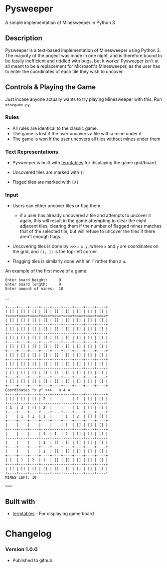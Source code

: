 # Pysweeper

A simple implementation of Minesweeper in Python 3

## Description

Pysweeper is a text-based implementation of Minesweeper using Python 3. The majority of the project was made in one night, and is therefore bound to be fatally inefficient and riddled with bugs, but it works!
Pysweeper isn't at all meant to be a replacement for Microsoft's Minesweeper, as the user has to enter the coordinates of each tile they wish to uncover.

## Controls & Playing the Game

Just incase anyone actually wants to try playing Minesweeper with this.
Run `minegame.py`.

### Rules

* All rules are identical to the classic game.
* The game is lost if the user uncovers a tile with a mine under it
* The game is won if the user uncovers all tiles without mines under them

### Text Representations

* Pysweeper is built with [termtables](https://pypi.org/project/termtables/) for displaying the game grid/board.

* Uncovered tiles are marked with `[]`
* Flaged tiles are marked with `[X]`

### Input

* Users can either uncover tiles or flag them.
	* if a user has already uncovered a tile and attempts to uncover it again, this will result in the game attempting to clear the eight adjacent tiles, clearing them if the number of flagged mines matches that of the selected tile, but will refuse to uncover the tiles if there aren't enough flags.

* Uncovering tiles is done by `>>>u x y`, where `x` and `y` are coordinates on the grid, and `(1, 1)` is the top-left corner.
* Flagging tiles is similarly done with an `f` rather than a `u`.

An example of the first move of a game:
```
Enter board height:     9
Enter board length:     9
Enter amount of mines:  10
```
...
```
+----+----+----+----+----+----+----+----+----+
| [] | [] | [] | [] | [] | [] | [] | [] | [] |
+====+====+====+====+====+====+====+====+====+
| [] | [] | [] | [] | [] | [] | [] | [] | [] |
+----+----+----+----+----+----+----+----+----+
| [] | [] | [] | [] | [] | [] | [] | [] | [] |
+----+----+----+----+----+----+----+----+----+
| [] | [] | [] | [] | [] | [] | [] | [] | [] |
+----+----+----+----+----+----+----+----+----+
| [] | [] | [] | [] | [] | [] | [] | [] | [] |
+----+----+----+----+----+----+----+----+----+
| [] | [] | [] | [] | [] | [] | [] | [] | [] |
+----+----+----+----+----+----+----+----+----+
| [] | [] | [] | [] | [] | [] | [] | [] | [] |
+----+----+----+----+----+----+----+----+----+
| [] | [] | [] | [] | [] | [] | [] | [] | [] |
+----+----+----+----+----+----+----+----+----+
| [] | [] | [] | [] | [] | [] | [] | [] | [] |
+----+----+----+----+----+----+----+----+----+
Coordinates "x y" >>>   u 4 4
+----+----+----+----+----+----+----+----+----+
| [] | [] | [] | 2  |    |    | 1  | [] | [] |
+----+----+----+----+----+----+----+----+----+
| 1  | 3  | [] | 2  |    |    | 1  | [] | [] |
+----+----+----+----+----+----+----+----+----+
|    | 1  | 1  | 1  |    | 1  | 2  | [] | [] |
+----+----+----+----+----+----+----+----+----+
|    |    |    |    |    | 1  | [] | [] | [] |
+----+----+----+----+----+----+----+----+----+
|    |    |    | 1  | 1  | 2  | [] | [] | [] |
+----+----+----+----+----+----+----+----+----+
|    |    |    | 1  | [] | [] | [] | [] | [] |
+----+----+----+----+----+----+----+----+----+
|    |    |    | 1  | [] | [] | [] | [] | [] |
+----+----+----+----+----+----+----+----+----+
| 1  | 1  | 2  | 1  | [] | [] | [] | [] | [] |
+----+----+----+----+----+----+----+----+----+
| [] | [] | [] | [] | [] | [] | [] | [] | [] |
+----+----+----+----+----+----+----+----+----+
MINES LEFT: 10

>>>
```

## Built with

* [termtables](https://pypi.org/project/termtables/) - For displaying game board

# Changelog

### Version 1.0.0
- Published to github